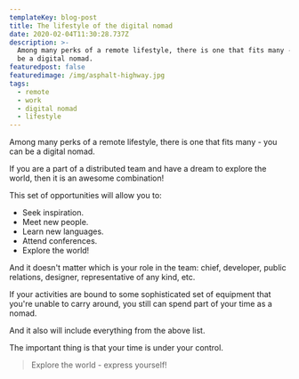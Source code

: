 ```yaml
---
templateKey: blog-post
title: The lifestyle of the digital nomad
date: 2020-02-04T11:30:28.737Z
description: >-
  Among many perks of a remote lifestyle, there is one that fits many - you can
  be a digital nomad.
featuredpost: false
featuredimage: /img/asphalt-highway.jpg
tags:
  - remote
  - work
  - digital nomad
  - lifestyle
---
```

Among many perks of a remote lifestyle, there is one that fits many - you can be a digital nomad.

If you are a part of a distributed team and have a dream to explore the world, then it is an awesome combination!

This set of opportunities will allow you to:
- Seek inspiration.
- Meet new people.
- Learn new languages.
- Attend conferences.
- Explore the world!

And it doesn't matter which is your role in the team: chief, developer, public relations, designer, representative of any kind, etc.

If your activities are bound to some sophisticated set of equipment that you're unable to carry around, you still can spend part of your time as a nomad.

And it also will include everything from the above list.

The important thing is that your time is under your control.

> Explore the world - express yourself!
